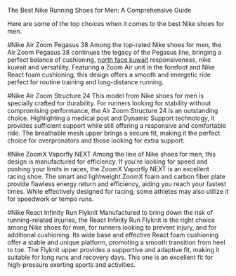 The Best Nike Running Shoes for Men: A Comprehensive Guide

Here are some of the top choices when it comes to the best Nike shoes for men.

#Nike Air Zoom Pegasus 38
Among the top-rated Nike shoes for men, the Air Zoom Pegasus 38 continues the legacy of the Pegasus line, bringing a perfect balance of cushioning, <a href="https://www.theathletesfoot.com.kw/shop-by-brands/the_north_face">north face kuwait</a> responsiveness, nike kuwait
 and versatility. Featuring a Zoom Air unit in the forefoot and Nike React foam cushioning, this design offers a smooth and energetic ride perfect for routine training and long-distance running.

#Nike Air Zoom Structure 24
This model from Nike shoes for men is specially crafted for durability. For runners looking for stability without compromising performance, the Air Zoom Structure 24 is an outstanding choice. Highlighting a medical post and Dynamic Support technology, it provides sufficient support while still offering a responsive and comfortable ride. The breathable mesh upper brings a secure fit, making it the perfect choice for overpronators and those looking for extra support.

#Nike ZoomX Vaporfly NEXT
Among the line of Nike shoes for men, this design is manufactured for efficiency. If you're looking for speed and pushing your limits in races, the ZoomX Vaporfly NEXT is an excellent racing shoe. The smart and lightweight ZoomX foam and carbon fiber plate provide flawless energy return and efficiency, aiding you reach your fastest times. While effectively designed for racing, some athletes may also utilize it for speedwork or tempo runs.

#Nike React Infinity Run Flyknit
Manufactured to bring down the risk of running-related injuries, the React Infinity Run Flyknit is the right choice among Nike shoes for men, for runners looking to prevent injury, and for additional cushioning. Its wide base and effective React foam cushioning offer a stable and unique platform, promoting a smooth transition from heel to toe. The Flyknit upper provides a supportive and adaptive fit, making it suitable for long runs and recovery days. This one is an excellent fit for high-pressure exerting sports and activities. 
